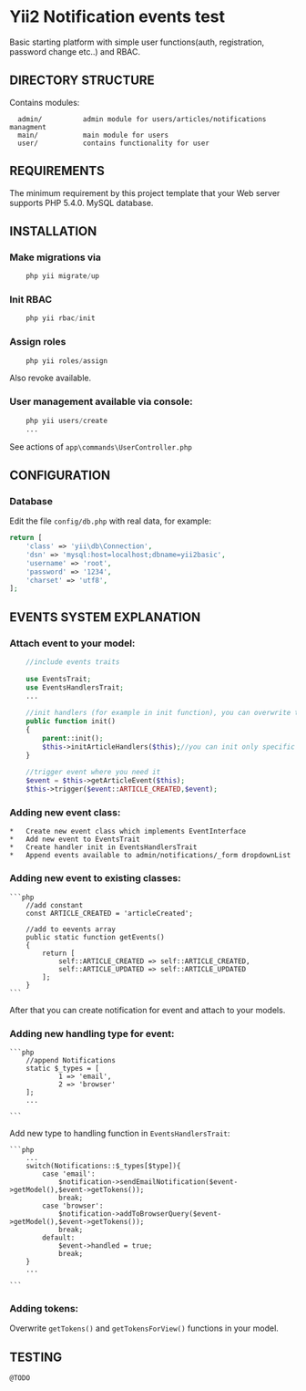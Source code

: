 Yii2 Notification events test 
=============================

Basic starting platform with simple user functions(auth, registration, password change etc..)
and RBAC.

  

DIRECTORY STRUCTURE
-------------------

Contains modules:

      admin/          admin module for users/articles/notifications managment
      main/           main module for users 
      user/           contains functionality for user



REQUIREMENTS
------------

The minimum requirement by this project template that your Web server supports PHP 5.4.0.
MySQL database.

INSTALLATION
------------

### Make migrations via
```php
    php yii migrate/up
```

### Init RBAC
```php
    php yii rbac/init
```

### Assign roles
```php
    php yii roles/assign
```
Also revoke available.

### User management available via console:
```php
    php yii users/create
    ...
```
See actions of `app\commands\UserController.php`

CONFIGURATION
-------------

### Database

Edit the file `config/db.php` with real data, for example:

```php
return [
    'class' => 'yii\db\Connection',
    'dsn' => 'mysql:host=localhost;dbname=yii2basic',
    'username' => 'root',
    'password' => '1234',
    'charset' => 'utf8',
];
```

EVENTS SYSTEM EXPLANATION
-------------------------

### Attach event to your model:
```php
    //include events traits
    
    use EventsTrait;
    use EventsHandlersTrait;
    ...
    
    //init handlers (for example in init function), you can overwrite them if needed
    public function init()
    {
        parent::init();
        $this->initArticleHandlers($this);//you can init only specific events or all
    }
    
    //trigger event where you need it 
    $event = $this->getArticleEvent($this);
    $this->trigger($event::ARTICLE_CREATED,$event);
```

### Adding new event class:

    *   Create new event class which implements EventInterface
    *   Add new event to EventsTrait
    *   Create handler init in EventsHandlersTrait
    *   Append events available to admin/notifications/_form dropdownList
    
### Adding new event to existing classes:
    
    ```php
        //add constant
        const ARTICLE_CREATED = 'articleCreated';
        
        //add to eevents array
        public static function getEvents()
        {
            return [
                self::ARTICLE_CREATED => self::ARTICLE_CREATED,
                self::ARTICLE_UPDATED => self::ARTICLE_UPDATED
            ];
        }
    ```
After that you can create notification for event and attach to your models.

### Adding new handling type for event:

    ```php 
        //append Notifications
        static $_types = [
                1 => 'email',
                2 => 'browser'
        ];
        ...
        
    ```
Add new type to handling function in `EventsHandlersTrait`:
    
    ```php
        ...
        switch(Notifications::$_types[$type]){
            case 'email':
                $notification->sendEmailNotification($event->getModel(),$event->getTokens());
                break;
            case 'browser':
                $notification->addToBrowserQuery($event->getModel(),$event->getTokens());
                break;
            default:
                $event->handled = true;
                break;
        }
        ...

    ```
    
### Adding tokens:
    
Overwrite `getTokens()` and `getTokensForView()` functions in your model.

TESTING
-------------------------

    @TODO